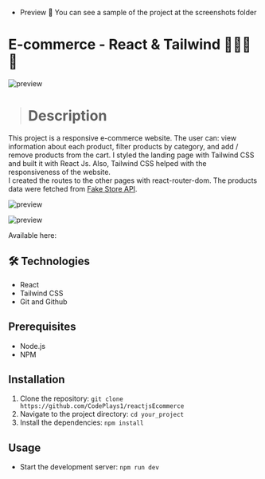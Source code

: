 - Preview 📸
You can see a sample of the project at the screenshots folder


# E-commerce - React & Tailwind 🛒👜🛒👜

![preview](./.github/preview_intro.gif)

> # Description 

This project is a responsive e-commerce website. The user can: view information about each product, filter products by category, and add / remove products from the cart. 
I styled the landing page with Tailwind CSS and built it with React Js. Also, Tailwind CSS helped with the responsiveness of the website.   
I created the routes to the other pages with react-router-dom.
The products data were fetched from [Fake Store API](https://fakestoreapi.com/).   


![preview](./.github/preview_products.gif)

![preview](./.github/preview_responsiveness.gif)

Available here:

## 🛠️ Technologies 

- React 
- Tailwind CSS
- Git and Github

## Prerequisites

- Node.js
- NPM

## Installation

1. Clone the repository: `git clone https://github.com/CodePlays1/reactjsEcommerce`
2. Navigate to the project directory: `cd your_project`
3. Install the dependencies: `npm install`

## Usage

- Start the development server: `npm run dev`


  
